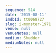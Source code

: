 ```yaml
---
sequence: 514
date: '2015-08-11'
imdbId: tt0068727
slug: i-monster-1971
venue: null
venueNotes: null
medium: Shudder
mediumNotes: null
---
```


